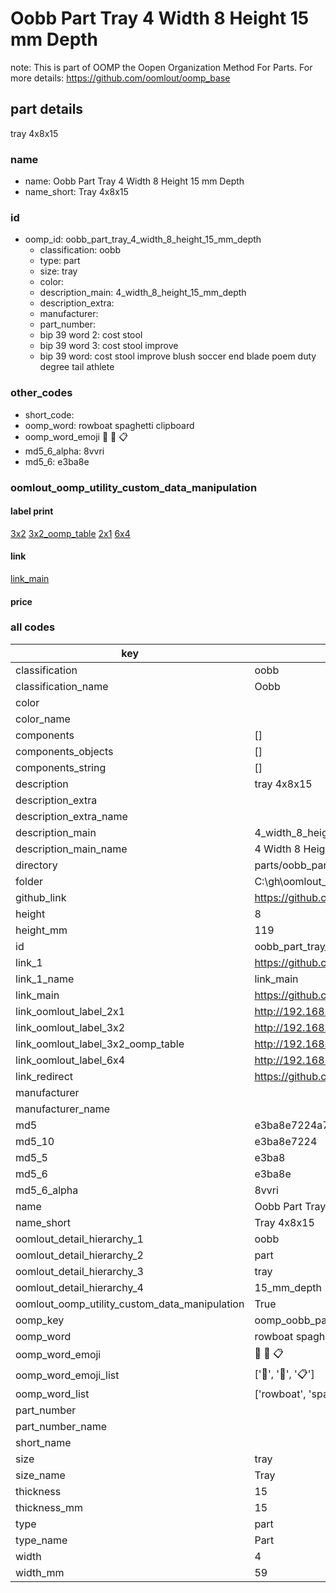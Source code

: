 # Oobb Part Tray 4 Width 8 Height 15 mm Depth  

note: This is part of OOMP the Oopen Organization Method For Parts. For more details: https://github.com/oomlout/oomp_base

##  part details
  



tray 4x8x15



### name
* name: Oobb Part Tray 4 Width 8 Height 15 mm Depth
* name_short: Tray 4x8x15 
### id
* oomp_id: oobb_part_tray_4_width_8_height_15_mm_depth
  * classification: oobb
  * type: part
  * size: tray
  * color: 
  * description_main: 4_width_8_height_15_mm_depth
  * description_extra: 
  * manufacturer: 
  * part_number: 
  * bip 39 word 2: cost stool
  * bip 39 word 3: cost stool improve
  * bip 39 word: cost stool improve blush soccer end blade poem duty degree tail athlete

### other_codes
* short_code: 
* oomp_word: rowboat spaghetti clipboard
* oomp_word_emoji :rowboat: :spaghetti: :clipboard:
* md5_6_alpha: 8vvri
* md5_6: e3ba8e






### oomlout_oomp_utility_custom_data_manipulation
#### label print
[3x2](http://192.168.1.245:1112/?label=oomp%208vvri)
[3x2_oomp_table](http://192.168.1.108:1112/?label=oomp%208vvri)
[2x1](http://192.168.1.242:1112/?label=oomp%208vvri)
[6x4](http://192.168.1.55:1112/?label=oomp%208vvri)    

#### link

[link_main](https://github.com/oomlout/oomlout_oobb_version_4_generated_parts/tree/main/navigation_oomp/oobb/part/tray/4_width_8_height_15_mm_depth/part)                              

#### price







### all codes 
| key | value |  
| --- | --- |  
| classification | oobb |  
| classification_name | Oobb |  
| color |  |  
| color_name |  |  
| components | [] |  
| components_objects | [] |  
| components_string | [] |  
| description | tray 4x8x15 |  
| description_extra |  |  
| description_extra_name |  |  
| description_main | 4_width_8_height_15_mm_depth |  
| description_main_name | 4 Width 8 Height 15 mm Depth |  
| directory | parts/oobb_part_tray_4_width_8_height_15_mm_depth |  
| folder | C:\gh\oomlout_oobb_version_4_generated_parts\parts\oobb_part_tray_4_width_8_height_15_mm_depth |  
| github_link | https://github.com/oomlout/oomlout_oomp_part_src/tree/main/parts/oobb_part_tray_4_width_8_height_15_mm_depth |  
| height | 8 |  
| height_mm | 119 |  
| id | oobb_part_tray_4_width_8_height_15_mm_depth |  
| link_1 | https://github.com/oomlout/oomlout_oobb_version_4_generated_parts/tree/main/navigation_oomp/oobb/part/tray/4_width_8_height_15_mm_depth/part |  
| link_1_name | link_main |  
| link_main | https://github.com/oomlout/oomlout_oobb_version_4_generated_parts/tree/main/navigation_oomp/oobb/part/tray/4_width_8_height_15_mm_depth/part |  
| link_oomlout_label_2x1 | http://192.168.1.242:1112/?label=oomp%208vvri |  
| link_oomlout_label_3x2 | http://192.168.1.245:1112/?label=oomp%208vvri |  
| link_oomlout_label_3x2_oomp_table | http://192.168.1.108:1112/?label=oomp%208vvri |  
| link_oomlout_label_6x4 | http://192.168.1.55:1112/?label=oomp%208vvri |  
| link_redirect | https://github.com/oomlout/oomlout_oobb_version_4_generated_parts/tree/main/parts/oobb_tray_04_08_15 |  
| manufacturer |  |  
| manufacturer_name |  |  
| md5 | e3ba8e7224a702e12666e188e4359985 |  
| md5_10 | e3ba8e7224 |  
| md5_5 | e3ba8 |  
| md5_6 | e3ba8e |  
| md5_6_alpha | 8vvri |  
| name | Oobb Part Tray 4 Width 8 Height 15 mm Depth |  
| name_short | Tray 4x8x15  |  
| oomlout_detail_hierarchy_1 | oobb |  
| oomlout_detail_hierarchy_2 | part |  
| oomlout_detail_hierarchy_3 | tray |  
| oomlout_detail_hierarchy_4 | 15_mm_depth |  
| oomlout_oomp_utility_custom_data_manipulation | True |  
| oomp_key | oomp_oobb_part_tray_4_width_8_height_15_mm_depth |  
| oomp_word | rowboat spaghetti clipboard |  
| oomp_word_emoji | :rowboat: :spaghetti: :clipboard: |  
| oomp_word_emoji_list | [':rowboat:', ':spaghetti:', ':clipboard:'] |  
| oomp_word_list | ['rowboat', 'spaghetti', 'clipboard'] |  
| part_number |  |  
| part_number_name |  |  
| short_name |  |  
| size | tray |  
| size_name | Tray |  
| thickness | 15 |  
| thickness_mm | 15 |  
| type | part |  
| type_name | Part |  
| width | 4 |  
| width_mm | 59 |  
